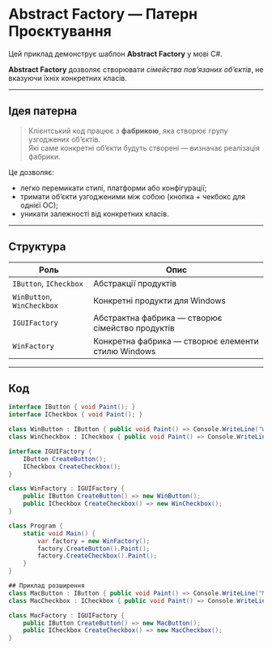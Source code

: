 # Abstract Factory — Патерн Проєктування

Цей приклад демонструє шаблон **Abstract Factory** у мові C#.

**Abstract Factory** дозволяє створювати *сімейства пов’язаних об’єктів*, не вказуючи їхніх конкретних класів.

---

## Ідея патерна

> Клієнтський код працює з **фабрикою**, яка створює групу узгоджених об’єктів.  
> Які саме конкретні об’єкти будуть створені — визначає реалізація фабрики.

Це дозволяє:
- легко перемикати стилі, платформи або конфігурації;
- тримати об’єкти узгодженими між собою (кнопка + чекбокс для однієї ОС);
- уникати залежності від конкретних класів.

---

## Структура

| Роль | Опис |
|------|------|
| `IButton`, `ICheckbox` | Абстракції продуктів |
| `WinButton`, `WinCheckbox` | Конкретні продукти для Windows |
| `IGUIFactory` | Абстрактна фабрика — створює сімейство продуктів |
| `WinFactory` | Конкретна фабрика — створює елементи стилю Windows |

---

## Код

```csharp
interface IButton { void Paint(); }
interface ICheckbox { void Paint(); }

class WinButton : IButton { public void Paint() => Console.WriteLine("Windows Button"); }
class WinCheckbox : ICheckbox { public void Paint() => Console.WriteLine("Windows Checkbox"); }

interface IGUIFactory {
    IButton CreateButton();
    ICheckbox CreateCheckbox();
}

class WinFactory : IGUIFactory {
    public IButton CreateButton() => new WinButton();
    public ICheckbox CreateCheckbox() => new WinCheckbox();
}

class Program {
    static void Main() {
        var factory = new WinFactory();
        factory.CreateButton().Paint();
        factory.CreateCheckbox().Paint();
    }
}

## Приклад розширення
class MacButton : IButton { public void Paint() => Console.WriteLine("Mac Button"); }
class MacCheckbox : ICheckbox { public void Paint() => Console.WriteLine("Mac Checkbox"); }

class MacFactory : IGUIFactory {
    public IButton CreateButton() => new MacButton();
    public ICheckbox CreateCheckbox() => new MacCheckbox();
}


